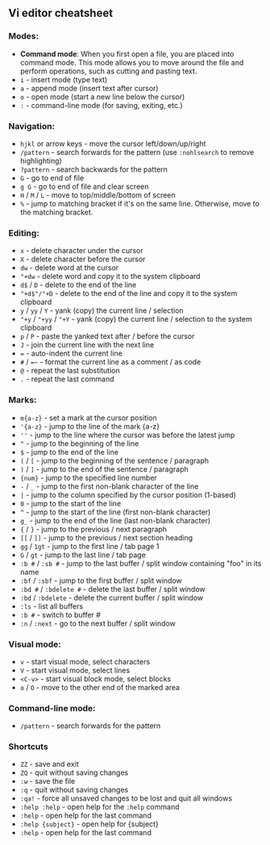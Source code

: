 ## Vi editor cheatsheet

### Modes:
- **Command mode**: When you first open a file, you are placed into command mode. This mode allows you to move around the file and perform operations, such as cutting and pasting text.
- `i` - insert mode (type text)
- `a` - append mode (insert text after cursor)
- `o` - open mode (start a new line below the cursor)   
- `:` - command-line mode (for saving, exiting, etc.)
### Navigation:
- `hjkl` or arrow keys - move the cursor left/down/up/right
- `/pattern` - search forwards for the pattern (use `:nohlsearch` to remove highlighting)
- `?pattern` - search backwards for the pattern
- `G` - go to end of file
- `g G` - go to end of file and clear screen
- `H` / `M` / `L` - move to top/middle/bottom of screen
- `%` - jump to matching bracket if it's on the same line. Otherwise, move to the matching bracket.
### Editing:
- `x` - delete character under the cursor
- `X` - delete character before the cursor
- `dw` - delete word at the cursor
- `"+dw` - delete word and copy it to the system clipboard
- `d$` / `D` - delete to the end of the line
- `"+d$"/"+D` - delete to the end of the line and copy it to the system clipboard
- `y` / `yy` / `Y` - yank (copy) the current line / selection
- `"+y` / `"+yy` / `"+Y` - yank (copy) the current line / selection to the system clipboard
- `p` / `P` - paste the yanked text after / before the cursor
- `J` - join the current line with the next line
- `=` - auto-indent the current line
- `#` / `=~` - format the current line as a comment / as code
- `@` - repeat the last substitution
- `.` - repeat the last command
### Marks:
- `m{a-z}` - set a mark at the cursor position
- `'{a-z}` - jump to the line of the mark {a-z}
- `''` - jump to the line where the cursor was before the latest jump
- `^` - jump to the beginning of the line
- `$` - jump to the end of the line
- `(` / `[` - jump to the beginning of the sentence / paragraph
- `)` / `]` - jump to the end of the sentence / paragraph
- `{num}` - jump to the specified line number
- `-` / `_` - jump to the first non-blank character of the line
- `|` - jump to the column specified by the cursor position (1-based)
- `0` - jump to the start of the line
- `^` - jump to the start of the line (first non-blank character)   
- `g_` - jump to the end of the line (last non-blank character)
- `{` / `}` - jump to the previous / next paragraph
- `[[` / `]]` - jump to the previous / next section heading
- `gg` / `1gt` - jump to the first line / tab page 1
- `G` / `gt` - jump to the last line / tab page
- `:b #` / `:sb #` - jump to the last buffer / split window containing "foo" in its name
- `:bf` / `:sbf` - jump to the first buffer / split window  
- `:bd #` / `:bdelete #` - delete the last buffer / split window
- `:bd` / `:bdelete` - delete the current buffer / split window
- `:ls` - list all buffers
- `:b #` - switch to buffer #
- `:n` / `:next` - go to the next buffer / split window

### Visual mode:
- `v` - start visual mode, select characters
- `V` - start visual mode, select lines
- `<C-v>` - start visual block mode, select blocks
- `o` / `O` -   move to the other end of the marked area    

### Command-line mode:  
- `/pattern` - search forwards for the pattern

### Shortcuts
- `ZZ` - save and exit
- `ZQ` - quit without saving changes    
- `:w` - save the file
- `:q` - quit without saving changes
- `:qa!` - force all unsaved changes to be lost and quit all windows
- `:help :help` - open help for the `:help` command
- `:help` - open help for the last command
- `:help {subject}` - open help for {subject}
- `:help` - open help for the last command
